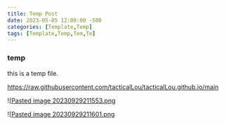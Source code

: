 ```yaml
---
title: Temp Post
date: 2023-05-05 12:00:00 -500
categories: [Template,Temp]
tags: [Template,Temp,Tem,Te]
---
```

### temp

this is a temp file.

https://raw.githubusercontent.com/tacticalLou/tacticalLou.github.io/main


![[Pasted image 20230929211553.png](../Pasted%20image%2020230929211553.png)


![[Pasted image 20230929211601.png](../Pasted%20image%2020230929211601.png)


